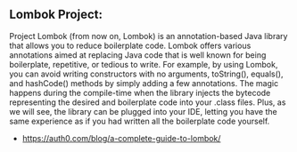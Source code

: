 ## Lombok Project:
Project Lombok (from now on, Lombok) is an annotation-based Java library that allows you to reduce boilerplate code. Lombok offers various annotations aimed at replacing Java code that is well known for being boilerplate, repetitive, or tedious to write. For example, by using Lombok, you can avoid writing constructors with no arguments, toString(), equals(), and hashCode() methods by simply adding a few annotations. The magic happens during the compile-time when the library injects the bytecode representing the desired and boilerplate code into your .class files. Plus, as we will see, the library can be plugged into your IDE, letting you have the same experience as if you had written all the boilerplate code yourself.
* https://auth0.com/blog/a-complete-guide-to-lombok/
